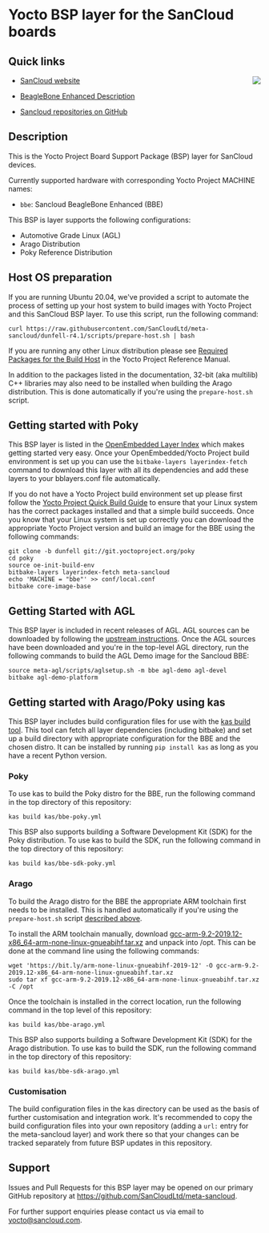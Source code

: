 <!--
Copyright (c) 2018-2022 SanCloud Ltd
SPDX-License-Identifier: CC-BY-4.0
-->

# Yocto BSP layer for the SanCloud boards

## Quick links

[<img align=right src="https://www.sancloud.co.uk/wp-content/uploads/2016/09/sancloud_and_address_web.png">](https://www.sancloud.com/)

* [SanCloud website](https://www.sancloud.com/)

* [BeagleBone Enhanced Description](https://sancloud.co.uk/beaglebone-enhanced-bbe/)

* [Sancloud repositories on GitHub](https://github.com/SanCloudLtd)

## Description

This is the Yocto Project Board Support Package (BSP) layer for SanCloud devices.

Currently supported hardware with corresponding Yocto Project MACHINE names:

* `bbe`: Sancloud BeagleBone Enhanced (BBE)

This BSP is layer supports the following configurations:

* Automotive Grade Linux (AGL)
* Arago Distribution
* Poky Reference Distribution

## Host OS preparation

If you are running Ubuntu 20.04, we've provided a script to automate the
process of setting up your host system to build images with Yocto Project and
this SanCloud BSP layer. To use this script, run the following command:

    curl https://raw.githubusercontent.com/SanCloudLtd/meta-sancloud/dunfell-r4.1/scripts/prepare-host.sh | bash

If you are running any other Linux distribution please see
[Required Packages for the Build Host](https://docs.yoctoproject.org/3.1.11/ref-manual/ref-system-requirements.html#required-packages-for-the-build-host)
in the Yocto Project Reference Manual.

In addition to the packages listed in the documentation, 32-bit (aka
multilib) C++ libraries may also need to be installed when building the Arago
distribution. This is done automatically if you're using the
`prepare-host.sh` script.

## Getting started with Poky

This BSP layer is listed in the
[OpenEmbedded Layer Index](http://layers.openembedded.org/)
which makes getting started very easy. Once your OpenEmbedded/Yocto Project
build environment is set up you can use the `bitbake-layers layerindex-fetch`
command to download this layer with all its dependencies and add these layers
to your bblayers.conf file automatically.

If you do not have a Yocto Project build environment set up please first
follow the
[Yocto Project Quick Build Guide](https://docs.yoctoproject.org/3.1.11/brief-yoctoprojectqs/brief-yoctoprojectqs.html)
to ensure that your Linux system has the correct packages installed and that
a simple build succeeds. Once you know that your Linux system is set up
correctly you can download the appropriate Yocto Project version and build an
image for the BBE using the following commands:

    git clone -b dunfell git://git.yoctoproject.org/poky
    cd poky
    source oe-init-build-env
    bitbake-layers layerindex-fetch meta-sancloud
    echo 'MACHINE = "bbe"' >> conf/local.conf
    bitbake core-image-base

## Getting Started with AGL

This BSP layer is included in recent releases of AGL. AGL sources can be
downloaded by following the
[upstream instructions](https://wiki.automotivelinux.org/agl-distro/source-code).
Once the AGL sources have been downloaded and you're in the top-level AGL
directory, run the following commands to build the AGL Demo image for the
Sancloud BBE:

    source meta-agl/scripts/aglsetup.sh -m bbe agl-demo agl-devel
    bitbake agl-demo-platform

## Getting started with Arago/Poky using kas

This BSP layer includes build configuration files for use with the
[kas build tool](https://github.com/siemens/kas). This tool can fetch all
layer dependencies (including bitbake) and set up a build directory with
appropriate configuration for the BBE and the chosen distro. It can be
installed by running `pip install kas` as long as you have a recent Python
version.

### Poky

To use kas to build the Poky distro for the BBE, run the following command in
the top directory of this repository:

    kas build kas/bbe-poky.yml

This BSP also supports building a Software Development Kit (SDK) for the Poky
distribution. To use kas to build the SDK, run the following command in the
top directory of this repository:

    kas build kas/bbe-sdk-poky.yml

### Arago

To build the Arago distro for the BBE the appropriate ARM toolchain first
needs to be installed. This is handled automatically if you're using the
`prepare-host.sh` script [described above](#host-os-preparation).

To install the ARM toolchain manually, download
[gcc-arm-9.2-2019.12-x86_64-arm-none-linux-gnueabihf.tar.xz](https://bit.ly/arm-none-linux-gnueabihf-2019-12)
and unpack into /opt. This can be done at the command line using the
following commands:

    wget 'https://bit.ly/arm-none-linux-gnueabihf-2019-12' -O gcc-arm-9.2-2019.12-x86_64-arm-none-linux-gnueabihf.tar.xz
    sudo tar xf gcc-arm-9.2-2019.12-x86_64-arm-none-linux-gnueabihf.tar.xz -C /opt

Once the toolchain is installed in the correct location, run the following
command in the top level of this repository:

    kas build kas/bbe-arago.yml

This BSP also supports building a Software Development Kit (SDK) for the Arago
distribution. To use kas to build the SDK, run the following command in the
top directory of this repository:

    kas build kas/bbe-sdk-arago.yml

### Customisation

The build configuration files in the kas directory can be used as the basis of
further customisation and integration work. It's recommended to copy the build
configuration files into your own repository (adding a `url:` entry for the
meta-sancloud layer) and work there so that your changes can be tracked
separately from future BSP updates in this repository.

## Support

Issues and Pull Requests for this BSP layer may be opened on our primary
GitHub repository at https://github.com/SanCloudLtd/meta-sancloud.

For further support enquiries please contact us via email to yocto@sancloud.com.
